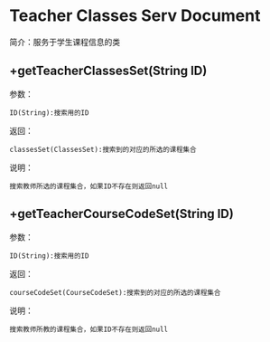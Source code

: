 # Teacher Classes Serv Document

简介：服务于学生课程信息的类

## +getTeacherClassesSet(String ID)

参数：

    ID(String):搜索用的ID

返回：

    classesSet(ClassesSet):搜索到的对应的所选的课程集合

说明：

    搜索教师所选的课程集合，如果ID不存在则返回null

## +getTeacherCourseCodeSet(String ID)

参数：

    ID(String):搜索用的ID

返回：

    courseCodeSet(CourseCodeSet):搜索到的对应的所选的课程集合

说明：

    搜索教师所教的课程集合，如果ID不存在则返回null